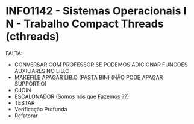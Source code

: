 # INF01142 - Sistemas Operacionais I N - Trabalho Compact Threads (cthreads)

FALTA: 
* CONVERSAR COM PROFESSOR SE PODEMOS ADICIONAR FUNCOES AUXILIARES NO LIB.C
* MAKEFILE APAGAR LIB.O (PASTA BIN) (NÃO PODE APAGAR SUPPORT.O)
* CJOIN  
* ESCALONADOR (Somos nós que Fazemos ??)
* TESTAR 
* Verificação Profunda
* Refatorar

